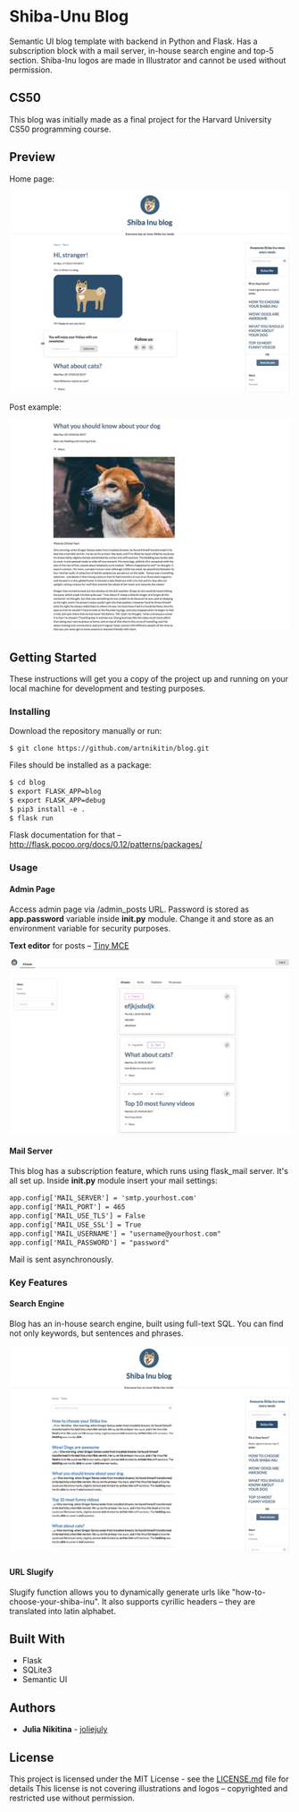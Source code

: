 # Shiba-Unu Blog

Semantic UI blog template with backend in Python and Flask. Has a subscription block with a mail server, in-house search engine and top-5 section. Shiba-Inu logos are made in Illustrator and cannot be used without permission.

## CS50

This blog was initially made as a final project for the Harvard University CS50 programming course.

## Preview

Home page:

![Alt text](blog/static/images/blog_home.jpg?raw=true)

Post example:

![Alt text](blog/static/images/blog_post.jpg?raw=true)

## Getting Started

These instructions will get you a copy of the project up and running on your local machine for development and testing purposes.

### Installing

Download the repository manually or run:

```
$ git clone https://github.com/artnikitin/blog.git
```
Files should be installed as a package:

```
$ cd blog
$ export FLASK_APP=blog
$ export FLASK_APP=debug
$ pip3 install -e .
$ flask run
```

Flask documentation for that – http://flask.pocoo.org/docs/0.12/patterns/packages/

### Usage

#### Admin Page

Access admin page via /admin_posts URL.
Password is stored as **app.password** variable inside __init.py__ module. Change it and store as an environment variable for security purposes.

**Text editor** for posts – [Tiny MCE]("https://www.tinymce.com")

![Alt text](blog/static/images/blog_admin.jpg?raw=true)

#### Mail Server

This blog has a subscription feature, which runs using flask_mail server. It's all set up.
Inside __init.py__ module insert your mail settings:
```
app.config['MAIL_SERVER'] = 'smtp.yourhost.com'
app.config['MAIL_PORT'] = 465
app.config['MAIL_USE_TLS'] = False
app.config['MAIL_USE_SSL'] = True
app.config['MAIL_USERNAME'] = "username@yourhost.com"
app.config['MAIL_PASSWORD'] = "password"
```
Mail is sent asynchronously.

### Key Features

#### Search Engine

Blog has an in-house search engine, built using full-text SQL. You can find not only keywords, but sentences and phrases.

![Alt text](blog/static/images/blog_search.jpg?raw=true)

#### URL Slugify

Slugify function allows you to dynamically generate urls like "how-to-choose-your-shiba-inu". It also supports cyrillic headers – they are translated into latin alphabet.

## Built With

* Flask
* SQLite3
* Semantic UI

## Authors

* **Julia Nikitina** - [joliejuly](https://github.com/joliejuly)

## License

This project is licensed under the MIT License - see the [LICENSE.md](/LICENSE.md) file for details
This license is not covering illustrations and logos – copyrighted and restricted use without permission.
